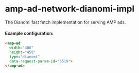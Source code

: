 <!---
Copyright 2016 The AMP HTML Authors. All Rights Reserved.

Licensed under the Apache License, Version 2.0 (the "License");
you may not use this file except in compliance with the License.
You may obtain a copy of the License at

      http://www.apache.org/licenses/LICENSE-2.0

Unless required by applicable law or agreed to in writing, software
distributed under the License is distributed on an "AS-IS" BASIS,
WITHOUT WARRANTIES OR CONDITIONS OF ANY KIND, either express or implied.
See the License for the specific language governing permissions and
limitations under the License.
-->

# amp-ad-network-dianomi-impl

The Dianomi fast fetch implementation for serving AMP ads.

#### Example configuration:

```html
<amp-ad
  width="400"
  height="450"
  type="dianomi"
  data-request-param-id="5519">
</amp-ad>
```
